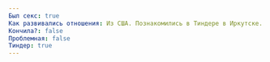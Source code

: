 ```yaml
---
Был секс: true
Как развивались отношения: Из США. Познакомились в Тиндере в Иркутске. Первое свидание прошло очень хорошо, много говорили, долго гуляли. Вечером пошли в бар, потом провожал её до дома. Думал, что нужно её поцеловать на прощание, но не решился, только обнял. Очень переживал по этому поводуНа втором свидании стеснялся снова позвать её выпить, а гулять казалось скучным. Немного погуляли, пошли в бар, я выпил, предложил пройтись по тёмному парку. Я остановился, на какой-то момент потерял контроль над собой, мы поцеловались.Пошли ко мне домой, занялись сексом, всё было отлично. Потом мы всё не могли встретиться, потому что у неё были сборы и встречи с уезжающими одногруппниками. Я ревновал, и подозревал, что она просто не хочет со мной видеться. До сих пор сомневаюсь. Так и не встретились.Позже писал ей в соцсетях, предлагал созвониться, она была занята, а я снова писал, и видимо, наскучил.
Кончила?: false
Проблемная: false
Тиндер: true
---
```

